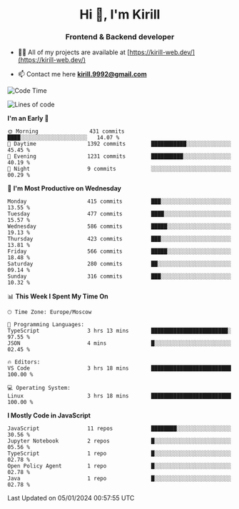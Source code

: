 <h1 align="center">Hi 👋, I'm Kirill</h1>
<h3 align="center">Frontend & Backend developer</h3>

- 👨‍💻 All of my projects are available at [https://kirill-web.dev/](https://kirill-web.dev/)

- 📫 Contact me here **kirill.9992@gmail.com**











<!--START_SECTION:waka-->
![Code Time](http://img.shields.io/badge/Code%20Time-1%2C617%20hrs%2059%20mins-blue)

![Lines of code](https://img.shields.io/badge/From%20Hello%20World%20I%27ve%20Written-4.5%20million%20lines%20of%20code-blue)

**I'm an Early 🐤** 

```text
🌞 Morning                431 commits         ████░░░░░░░░░░░░░░░░░░░░░   14.07 % 
🌆 Daytime                1392 commits        ███████████░░░░░░░░░░░░░░   45.45 % 
🌃 Evening                1231 commits        ██████████░░░░░░░░░░░░░░░   40.19 % 
🌙 Night                  9 commits           ░░░░░░░░░░░░░░░░░░░░░░░░░   00.29 % 
```
📅 **I'm Most Productive on Wednesday** 

```text
Monday                   415 commits         ███░░░░░░░░░░░░░░░░░░░░░░   13.55 % 
Tuesday                  477 commits         ████░░░░░░░░░░░░░░░░░░░░░   15.57 % 
Wednesday                586 commits         █████░░░░░░░░░░░░░░░░░░░░   19.13 % 
Thursday                 423 commits         ███░░░░░░░░░░░░░░░░░░░░░░   13.81 % 
Friday                   566 commits         █████░░░░░░░░░░░░░░░░░░░░   18.48 % 
Saturday                 280 commits         ██░░░░░░░░░░░░░░░░░░░░░░░   09.14 % 
Sunday                   316 commits         ███░░░░░░░░░░░░░░░░░░░░░░   10.32 % 
```


📊 **This Week I Spent My Time On** 

```text
🕑︎ Time Zone: Europe/Moscow

💬 Programming Languages: 
TypeScript               3 hrs 13 mins       ████████████████████████░   97.55 % 
JSON                     4 mins              █░░░░░░░░░░░░░░░░░░░░░░░░   02.45 % 

🔥 Editors: 
VS Code                  3 hrs 18 mins       █████████████████████████   100.00 % 

💻 Operating System: 
Linux                    3 hrs 18 mins       █████████████████████████   100.00 % 
```

**I Mostly Code in JavaScript** 

```text
JavaScript               11 repos            ████████░░░░░░░░░░░░░░░░░   30.56 % 
Jupyter Notebook         2 repos             █░░░░░░░░░░░░░░░░░░░░░░░░   05.56 % 
TypeScript               1 repo              █░░░░░░░░░░░░░░░░░░░░░░░░   02.78 % 
Open Policy Agent        1 repo              █░░░░░░░░░░░░░░░░░░░░░░░░   02.78 % 
Java                     1 repo              █░░░░░░░░░░░░░░░░░░░░░░░░   02.78 % 
```




 Last Updated on 05/01/2024 00:57:55 UTC
<!--END_SECTION:waka-->
